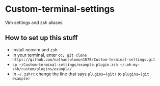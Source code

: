 # Custom-terminal-settings
Vim settings and zsh aliases

## How to set up this stuff
* Install neovim and zsh
* In your terminal, enter `cd; git clone https://github.com/nathansolomon1678/Custom-terminal-settings.git`
* `cp ~/Custom-terminal-settings/example.plugin.zsh ~/.oh-my-zsh/custom/plugins/example/`
* In `~/.zshrc` change the line that says `plugins=(git)` to `plugins=(git example)`

